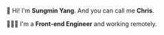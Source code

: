 🙌 Hi! I'm **Sungmin Yang**. And you can call me **Chris**.

👨🏻‍💻 I'm a **Front-end Engineer** and working remotely.
